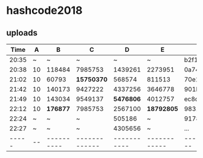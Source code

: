 # hashcode2018

## uploads

| Time  |  A |        B   |          C   |         D   |          E   | Commit                                   |
| ----- | -- | ---------- | ------------ | ----------- | ------------ | ---------------------------------------- |
| 20:35 |  ~ |        ~   |          ~   |         ~   |          ~   | b2f1430bad0241a41aab81f3ebcb14bf94830d10 |
| 20:38 | 10 |   118484   |    7985753   |   1439261   |    2273951   | 0a74bb3184e078534e3a49dcf7449b4ab9b4ff48 |
| 21:02 | 10 |    60793   | **15750370** |    568574   |     811513   | 70e1fce0ed70b508ca1ced54a10a329551121190 |
| 21:42 | 10 |   140173   |    9427222   |   4337256   |    3646778   | 901b9d4be009991d0af96c9fcf506ab2f8039d6f |
| 21:49 | 10 |   143034   |    9549137   | **5476806** |    4012757   | ec8df5ee4faec968b835436dff1ff1457611c450 |
| 22:12 | 10 | **176877** |    7985753   |   2567100   | **18792805** | 9831de70577f5893b7a765bad15443be98db63af |
| 22:24 |  ~ |      ~     |          ~   |    505186   |          ~   | 917886fb5d92619329fe592671a20aaac3301558 |
| 22:27 |  ~ |      ~     |          ~   |   4305656   |          ~   | ...                                      |
| ----- | -- | ---------- | -------------| ----------- | ------------ | ---------------------------------------- |
